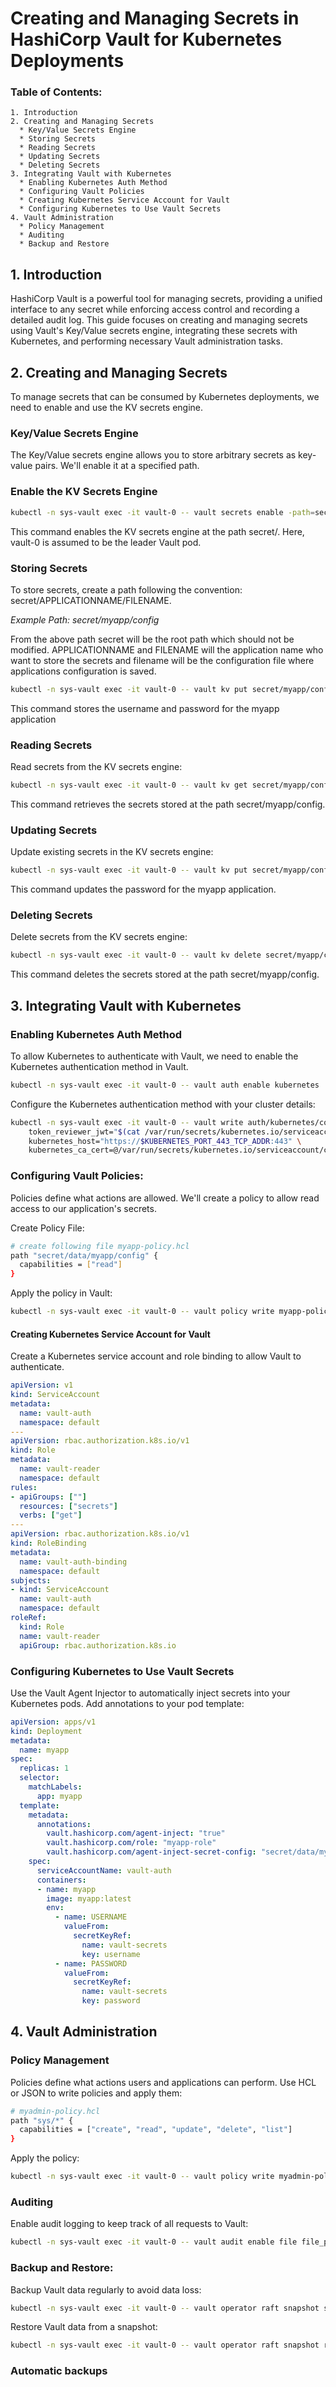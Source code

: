 # Creating and Managing Secrets in HashiCorp Vault for Kubernetes Deployments

### Table of Contents:
    1. Introduction
    2. Creating and Managing Secrets
      * Key/Value Secrets Engine
      * Storing Secrets
      * Reading Secrets
      * Updating Secrets
      * Deleting Secrets
    3. Integrating Vault with Kubernetes
      * Enabling Kubernetes Auth Method
      * Configuring Vault Policies
      * Creating Kubernetes Service Account for Vault
      * Configuring Kubernetes to Use Vault Secrets
    4. Vault Administration
      * Policy Management
      * Auditing
      * Backup and Restore


## 1. Introduction

HashiCorp Vault is a powerful tool for managing secrets, providing a unified interface to any secret while enforcing access control and recording a detailed audit log. This guide focuses on creating and managing secrets using Vault's Key/Value secrets engine, integrating these secrets with Kubernetes, and performing necessary Vault administration tasks.


## 2. Creating and Managing Secrets

To manage secrets that can be consumed by Kubernetes deployments, we need to enable and use the KV secrets engine.

### Key/Value Secrets Engine

The Key/Value secrets engine allows you to store arbitrary secrets as key-value pairs. We'll enable it at a specified path.


### Enable the KV Secrets Engine

```bash
kubectl -n sys-vault exec -it vault-0 -- vault secrets enable -path=secret kv
```
This command enables the KV secrets engine at the path secret/. Here, vault-0 is assumed to be the leader Vault pod.

### Storing Secrets

To store secrets, create a path following the convention: secret/APPLICATIONNAME/FILENAME.

*Example Path: secret/myapp/config*

From the above path secret will be the root path which should not be modified. APPLICATIONNAME and FILENAME will the application name who want to store the secrets and filename will be the configuration file where applications configuration is saved.


```bash
kubectl -n sys-vault exec -it vault-0 -- vault kv put secret/myapp/config username='myuser' password='mypassword'
```
This command stores the username and password for the myapp application

### Reading Secrets

Read secrets from the KV secrets engine:


```bash
kubectl -n sys-vault exec -it vault-0 -- vault kv get secret/myapp/config
```
This command retrieves the secrets stored at the path secret/myapp/config.

### Updating Secrets

Update existing secrets in the KV secrets engine:


```bash
kubectl -n sys-vault exec -it vault-0 -- vault kv put secret/myapp/config username='myuser' password='newpassword'
```
This command updates the password for the myapp application.

### Deleting Secrets

Delete secrets from the KV secrets engine:


```bash
kubectl -n sys-vault exec -it vault-0 -- vault kv delete secret/myapp/config
```
This command deletes the secrets stored at the path secret/myapp/config.


## 3. Integrating Vault with Kubernetes

### Enabling Kubernetes Auth Method


To allow Kubernetes to authenticate with Vault, we need to enable the Kubernetes authentication method in Vault.


```bash
kubectl -n sys-vault exec -it vault-0 -- vault auth enable kubernetes
```
Configure the Kubernetes authentication method with your cluster details:


```bash
kubectl -n sys-vault exec -it vault-0 -- vault write auth/kubernetes/config \
    token_reviewer_jwt="$(cat /var/run/secrets/kubernetes.io/serviceaccount/token)" \
    kubernetes_host="https://$KUBERNETES_PORT_443_TCP_ADDR:443" \
    kubernetes_ca_cert=@/var/run/secrets/kubernetes.io/serviceaccount/ca.crt
```

### Configuring Vault Policies:

Policies define what actions are allowed. We'll create a policy to allow read access to our application's secrets.

Create Policy File: 


```bash
# create following file myapp-policy.hcl
path "secret/data/myapp/config" {
  capabilities = ["read"]
}
```
Apply the policy in Vault:
```bash
kubectl -n sys-vault exec -it vault-0 -- vault policy write myapp-policy myapp-policy.hcl
```

#### Creating Kubernetes Service Account for Vault

Create a Kubernetes service account and role binding to allow Vault to authenticate.

```yaml
apiVersion: v1
kind: ServiceAccount
metadata:
  name: vault-auth
  namespace: default
---
apiVersion: rbac.authorization.k8s.io/v1
kind: Role
metadata:
  name: vault-reader
  namespace: default
rules:
- apiGroups: [""]
  resources: ["secrets"]
  verbs: ["get"]
---
apiVersion: rbac.authorization.k8s.io/v1
kind: RoleBinding
metadata:
  name: vault-auth-binding
  namespace: default
subjects:
- kind: ServiceAccount
  name: vault-auth
  namespace: default
roleRef:
  kind: Role
  name: vault-reader
  apiGroup: rbac.authorization.k8s.io
```

### Configuring Kubernetes to Use Vault Secrets

Use the Vault Agent Injector to automatically inject secrets into your Kubernetes pods. Add annotations to your pod template:

```yaml
apiVersion: apps/v1
kind: Deployment
metadata:
  name: myapp
spec:
  replicas: 1
  selector:
    matchLabels:
      app: myapp
  template:
    metadata:
      annotations:
        vault.hashicorp.com/agent-inject: "true"
        vault.hashicorp.com/role: "myapp-role"
        vault.hashicorp.com/agent-inject-secret-config: "secret/data/myapp/config"
    spec:
      serviceAccountName: vault-auth
      containers:
      - name: myapp
        image: myapp:latest
        env:
          - name: USERNAME
            valueFrom:
              secretKeyRef:
                name: vault-secrets
                key: username
          - name: PASSWORD
            valueFrom:
              secretKeyRef:
                name: vault-secrets
                key: password
```
## 4. Vault Administration

### Policy Management

Policies define what actions users and applications can perform. Use HCL or JSON to write policies and apply them:

```bash
# myadmin-policy.hcl
path "sys/*" {
  capabilities = ["create", "read", "update", "delete", "list"]
}
```

Apply the policy:
```bash
kubectl -n sys-vault exec -it vault-0 -- vault policy write myadmin-policy myadmin-policy.hcl
```
### Auditing

Enable audit logging to keep track of all requests to Vault:

```bash
kubectl -n sys-vault exec -it vault-0 -- vault audit enable file file_path=/var/log/vault_audit.log
```
### Backup and Restore: 

Backup Vault data regularly to avoid data loss:
```bash
kubectl -n sys-vault exec -it vault-0 -- vault operator raft snapshot save backup.snap
```

Restore Vault data from a snapshot:
```bash
kubectl -n sys-vault exec -it vault-0 -- vault operator raft snapshot restore backup.snap
```

### Automatic backups
